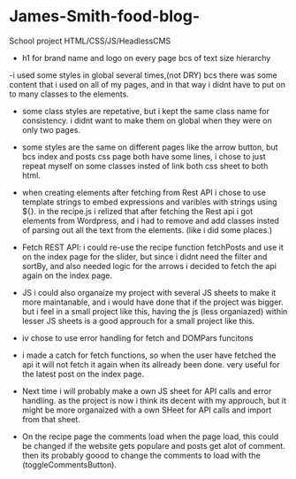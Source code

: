 # James-Smith-food-blog-
School project HTML/CSS/JS/HeadlessCMS

- h1 for brand name and logo on every page bcs of text size hierarchy

-i used some styles in global several times,(not DRY) bcs there was some content that i used on all of my pages, and in that way i didnt have to put on to many classes to the elements. 

- some class styles are repetative, but i kept the same class name for consistency. i didnt want to make them on global when they were on only two pages.

- some styles are the same on different pages like the arrow button, but bcs index and posts css page both have some lines, i chose to just repeat myself on some classes insted of link both css sheet to both html. 

- when creating elements after fetching from Rest API i chose to use template strings to embed expressions and varibles with strings using ${}. in the recipe.js i relized that  after fetching the Rest api i got elements from Wordpress, and i had to remove and add classes insted of parsing out all the text from the elements. (like i did some places.)

- Fetch REST API: i could re-use the recipe function fetchPosts and use it on the index page for the slider, but since i didnt need the filter and sortBy, and also needed logic for the arrows i decided to fetch the api again on the index page. 

- JS i could also organaize my project with several JS sheets to make it more maintanable, and i would have done that if the project was bigger. but i feel in a small project like this, having the js (less organiazed) within lesser JS sheets is a good approuch for a small project like this. 

- iv chose to use error handling for fetch and DOMPars funcitons
- i made a catch for fetch functions, so when the user have fetched the api it will not fetch it again when its allready been done. very useful for the latest post on the index page. 

- Next time i will probably make a own JS sheet for API calls and error handling. as the project is now i think its decent with my approuch, but it might be more organaized with a own SHeet for API calls and import from that sheet. 

- On the recipe page the comments load when the page load, this could be changed if the website gets populare and posts get alot of comment. then its probably goood to change the comments to load with the (toggleCommentsButton).



